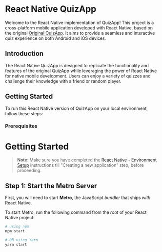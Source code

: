 # React Native QuizApp

Welcome to the React Native implementation of QuizApp! This project is a cross-platform mobile application developed with React Native, based on the original [Original QuizApp](https://github.com/LiNuX-Mallu/quizapp). It aims to provide a seamless and interactive quiz experience on both Android and iOS devices.

## Introduction

The React Native QuizApp is designed to replicate the functionality and features of the original QuizApp while leveraging the power of React Native for native mobile development. Users can enjoy a variety of quizzes and challenge their knowledge with a friend or random player.

## Getting Started

To run this React Native version of QuizApp on your local environment, follow these steps:

### Prerequisites

# Getting Started

>**Note**: Make sure you have completed the [React Native - Environment Setup](https://reactnative.dev/docs/environment-setup) instructions till "Creating a new application" step, before proceeding.

## Step 1: Start the Metro Server

First, you will need to start **Metro**, the JavaScript _bundler_ that ships _with_ React Native.

To start Metro, run the following command from the _root_ of your React Native project:

```bash
# using npm
npm start

# OR using Yarn
yarn start
```


